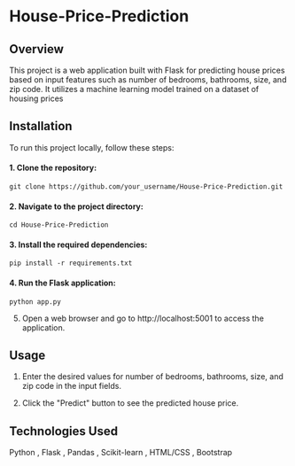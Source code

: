 # House-Price-Prediction
## Overview
This project is a web application built with Flask for predicting house prices based on input features such as number of bedrooms, bathrooms, size, and zip code. It utilizes a machine learning model trained on a dataset of housing prices

## Installation
To run this project locally, follow these steps:
#### 1. Clone the repository:
```
git clone https://github.com/your_username/House-Price-Prediction.git
```
#### 2. Navigate to the project directory:
```
cd House-Price-Prediction
```
#### 3. Install the required dependencies:
```
pip install -r requirements.txt
```
#### 4. Run the Flask application:
```
python app.py
```
5. Open a web browser and go to http://localhost:5001 to access the application.

## Usage
1. Enter the desired values for number of bedrooms, bathrooms, size, and zip code in the 
   input fields.

2. Click the "Predict" button to see the predicted house price.

## Technologies Used
Python ,
Flask ,
Pandas ,
Scikit-learn ,
HTML/CSS ,
Bootstrap



